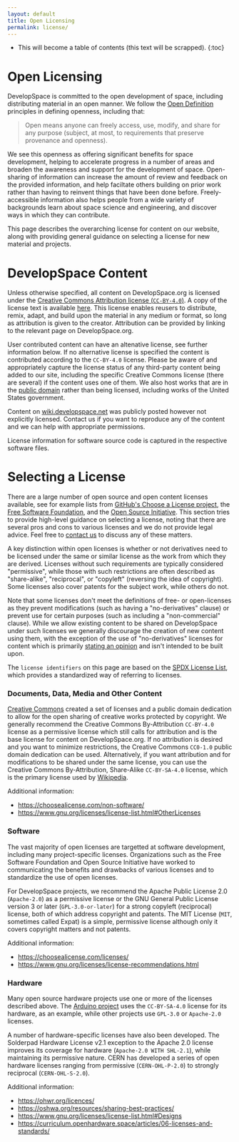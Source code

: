 ```yaml
---
layout: default
title: Open Licensing
permalink: license/
---
```


* This will become a table of contents (this text will be scrapped).
{:toc}

# Open Licensing

DevelopSpace is committed to the open development of space, including
distributing material in an open manner. We follow the [Open Definition](https://opendefinition.org/) 
principles in defining openness, including that:

> Open means anyone can freely access, use, modify, and share for any
purpose (subject, at most, to requirements that preserve provenance and
openness).

We see this openness as offering significant benefits for space development, 
helping to accelerate progress in a number of areas and broaden the awareness
and support for the development of space. Open-sharing of information can increase
the amount of review and feedback on the provided information, and help
faciltate others building on prior work rather than having to reinvent things
that have been done before. Freely-accessible information also helps people from
a wide variety of backgrounds learn about space science and engineering, and discover
ways in which they can contribute.

This page describes the overarching license for content on our website,
along with providing general guidance on selecting a license for
new material and projects.

# DevelopSpace Content

Unless otherwise specified, all content on DevelopSpace.org is licensed under the
[Creative Commons Attribution license (`CC-BY-4.0`)](https://creativecommons.org/licenses/by/4.0/). A copy of the license text is available [here](../LICENSE.txt). This license
enables reusers to distribute, remix, adapt, and build upon the material in any medium or format, so long
as attribution is given to the creator. Attribution can be provided by linking to the relevant page on DevelopSpace.org.

User contributed content can have an altenative license, see further information below. If no alternative license is specified
the content is contributed according to the `CC-BY-4.0` license. Please be aware of and appropriately capture the
license status of any third-party content being added to our site, including the specific Creative Commons license (there are several) if the content uses one of them. 
We also host works that are in the [public domain](https://en.wikipedia.org/wiki/Public_domain) rather than being licensed, including
works of the United States government.

Content on [wiki.developspace.net](https://wiki.developspace.net/) was publicly posted however not
explicitly licensed. Contact us if you want to reproduce any of the content and we can help with appropriate permissions.

License information for software source code is captured in the respective software files.

# Selecting a License

There are a large number of open source and open content licenses available,
see for example lists from
[GitHub's Choose a License project](https://choosealicense.com/appendix/),
the [Free Software Foundation](https://www.gnu.org/licenses/license-list.html),
and the [Open Source Initiative](https://opensource.org/licenses). This section
tries to provide high-level guidance on selecting a license, noting that
there are several pros and cons to various licenses and we do not provide
legal advice. Feel free to [contact us](mailto:info@developspace.org)
to discuss any of these matters.

A key distinction within open licenses is whether or not derivatives need to be licensed
under the same or similar license as the work from which they are derived. Licenses
without such requirements are typically considered "permissive", while those with such
restrictions are often described as "share-alike", "reciprocal", or "copyleft" (reversing the idea of
copyright). Some licenses also cover patents for the subject work, while others do not. 

Note that some licenses don't meet the definitions of free- or open-licenses as they
prevent modifications (such as having a "no-derivatives" clause) or prevent use for 
certain purposes (such as including a "non-commercial" clause). While we
allow existing content to be shared on DevelopSpace under such licenses we
generally discourage the creation of new content using them, with the exception
of the use of "no-derivatives" licenses for content which is primarily 
[stating an opinion](https://www.gnu.org/licenses/license-list.html#OpinionLicenses) and
isn't intended to be built upon.

The `license identifiers` on this page are based on the [SPDX License List](https://spdx.org/licenses/), 
which provides a standardized way of referring to licenses.

### Documents, Data, Media and Other Content

[Creative Commons](https://creativecommons.org/share-your-work/cclicenses/) created a set of licenses 
and a public domain dedication to allow for the open sharing of creative works protected by copyright.
We generally recommend the Creative Commons By-Attribution `CC-BY-4.0` license as a permissive license which still calls for attribution and is the 
base license for content on DevelopSpace.org. If no attribution is desired and you want to minimize
restrictions, the Creative Commons `CC0-1.0` public domain dedication can be used. Alternatively, if you want attribution 
and for modifications to be shared under the same license, you can use the Creative Commons By-Attribution, Share-Alike `CC-BY-SA-4.0` license, which
is the primary license used by [Wikipedia](https://en.wikipedia.org/wiki/Wikipedia:Copyrights).

Additional information:
* <https://choosealicense.com/non-software/>
* <https://www.gnu.org/licenses/license-list.html#OtherLicenses>

### Software

The vast majority of open licenses are targetted at software development,
including many project-specific licenses. Organizations such as the
Free Software Foundation and Open Source Initiative have worked to
communicating the benefits and drawbacks of various licenses and to
standardize the use of open licenses.

For DevelopSpace projects, we recommend the Apache Public License 2.0 (`Apache-2.0`)
as a permissive license or the GNU General Public License version 3 or later (`GPL-3.0-or-later`) for a strong copyleft
(reciprocal) license, both of which address copyright and patents. The MIT License
(`MIT`, sometimes called Expat) is a simple, permissive license although only it covers
copyright matters and not patents.

Additional information:
* <https://choosealicense.com/licenses/>
* <https://www.gnu.org/licenses/license-recommendations.html>

### Hardware

Many open source hardware projects use one or more of the licenses described above. 
The [Arduino project](https://support.arduino.cc/hc/en-us/articles/4415094490770-Licensing-for-products-based-on-Arduino) uses the `CC-BY-SA-4.0` license for its hardware, as an example, while other projects use `GPL-3.0` or `Apache-2.0` licenses.

A number of hardware-specific licenses have also been developed. The Solderpad 
Hardware License v2.1 exception to the Apache 2.0 license improves its coverage
for hardware (`Apache-2.0 WITH SHL-2.1`), while maintaining its permissive nature.
CERN has developed a series of open hardware licenses ranging from permissive 
(`CERN-OHL-P-2.0`) to strongly reciprocal (`CERN-OHL-S-2.0`).

Additional information:
* <https://ohwr.org/licences/>
* <https://oshwa.org/resources/sharing-best-practices/>
* <https://www.gnu.org/licenses/license-list.html#Designs>
* <https://curriculum.openhardware.space/articles/06-licenses-and-standards/>

